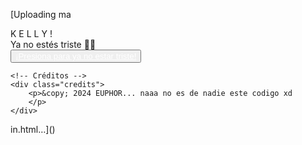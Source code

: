 [Uploading ma<!DOCTYPE html>
<html lang="es">

<head>
    <meta charset="UTF-8">
    <meta http-equiv="X-UA-Compatible" content="IE=edge">
    <meta name="viewport" content="width=device-width, initial-scale=1.0">
    <link rel="stylesheet" href="css/style.css">
    <link rel="icon" href="img/flowers.png" type="image/x-icon">
    <title>Flowers</title>
</head>

<body>
    <div class="greetings">
        <span>K</span>
        <span>E</span>
        <span>L</span>
        <span>L</span>
        <span>Y</span>
        <span>!</span>
    </div>
    <div class="description">
        <span>Ya no estés triste 💖😊</span>
    </div>
    <div class="button">
        <button class="botones">
            <a href="flower.html" style="color: #fff;">¡Presiona para ya no estar triste!</a>
        </button>
    </div>

    <!-- Créditos -->
    <div class="credits">
        <p>&copy; 2024 EUPHOR... naaa no es de nadie este codigo xd
        </p>
    </div>
</body>

</html>
in.html…]()

